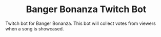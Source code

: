 <div align="center">

# Banger Bonanza Twitch Bot

</div>

Twitch bot for Banger Bonanza. This bot will collect votes from viewers when a song is showcased.